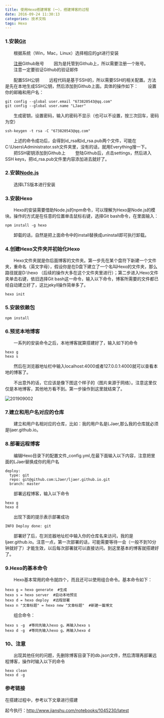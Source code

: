 ```yaml
---
title: 使用Hexo搭建博客（一），搭建博客的过程
date: 2016-09-24 11:30:13
categories: 技术文档
tags: Hexo
---
```


### 1.安装[Git](https://git-scm.com/ "Git")
　　根据系统（Win，Mac，Linux）选择相应的git进行安装

　　[注册](https://github.com/ "注册")Github账号
　　因为是托管到Github上，所以需要注册一个账号。
　　注意一定要验证Github的验证邮件

　　配置SSH公钥
　　远程代码是基于SSH的，所以需要SSH的相关配置。方法是先在本地生成SSH公钥，然后添加到Github上面。具体的操作如下：
　　设置你的邮箱和用户名：
```shell
git config --global user.email "673820543@qq.com"
git config --global user.name "LJaer"
```

　　生成密钥，设置密码，输入的密码不显示（也可以不设置，按三次回车，密码为空）
```shell
ssh-keygen -t rsa -C "673820543@qq.com"
```

　　上述的命令成功后，会得到id_rsa和id_rsa.pub两个文件，可能在C:\Users\Administrator\.ssh文件夹里，没有的话，就用Everything搜一下。
　　把SSH密钥添加到Github上
　　登陆Github后，点击settings，然后进入SSH keys，把id_rsa.pub文件里内容添加进去就好了。

### 2.安装[Node.js](https://nodejs.org/en/ "Node.js")
　　选择LTS版本进行安装
### 3.安装Hexo
　　Hexo的安装需要借助Node.js的npm命令，可以理解为Hexo是Node.js的模块。操作的方式是在任意的位置单击鼠标右键，选择Git bash命令，在里面输入：
```shell
npm install -g hexo
```

　　卸载的话，自然是把上面命令中的install替换成uninstall即可执行卸载。
### 4.创建Hexo文件夹并初始化Hexo
　　Hexo文件夹就是你后面博客的文件夹。第一步先在某个盘符下新建一个文件夹，重命名（英文字母），假设你是在D盘下建立了一个名叫Hexo的文件夹，那么路径就是D:\hexo （后续的操作大多在这个文件夹里进行）；第二步进入Hexo文件夹单击右键，依旧选择Git bash这一命令，输入以下命令，博客所需要的文件都已经自动建立好了，这比jekyll操作简单多了。
```shell
hexo init
```

### 5.安装依赖包
```
npm install
```

### 6.预览本地博客
　　一系列的安装命令之后，本地博客就算搭建好了，输入如下的命令
```shell
hexo g
hexo s
```

　　然后在浏览器地址栏中输入localhost:4000或者127.0.0.1:4000就可以查看本地的博客了。

　　不出意外的话，它应该是像下图这个样子的（图片来源于网络）。注意这里仅仅是本地博客，其他地方看不到。第一步操作到这里就结束了。

![201909002](http://oe53dpmqz.bkt.clouddn.com/20160929002.png)

### 7.建立和用户名对应的仓库
　　建立和用户名相对应的仓库，比如：我的用户名是LJaer,那么我的仓库就必须是ljaer.github.io。

### 8.部署远程博客
　　编辑Hexo目录下的配置文件_config.yml,在最下面输入以下内容，注意把里面的LJaer替换成你的用户名
```
deploy:
  type: git
  repo: git@github.com:LJaer/ljaer.github.io.git
  branch: master
```

　　部署远程博客，输入以下命令
```
hexo g
hexo d
```

　　出现下面的提示表示部署成功
```
INFO Deploy done: git
```

　　部署好了后，在浏览器地址栏中输入你的仓库名来访问，我的是ljaer.github.io。注意一点，第一次部署的话，可能需要等待一会（一般不到10分钟就好了）才能生效，以后每次部署就可以直接访问。到这里基本的博客就搭建好了。

### 9.Hexo的基本命令
　　Hexo基本常用的命令就四个，而且还可以使用组合命令。基本命令如下：
```
hexo g = hexo generate  #生成
hexo s = hexo server  #启动本地预览
hexo d = hexo deploy  #远程部署
hexo n "文章标题" = hexo new "文章标题"  #新建一篇博文
```

　　组合命令：
```
hexo s -g  #等同先输入hexo g，再输入hexo s
hexo d -g  #等同先输入hexo g，再输入hexo d
```

### 10、注意
　　出现其他任何的问题，先删除博客目录下的db.json文件，然后清理再部署远程博客，操作时输入以下的命令
```
hexo clean
hexo d -g
```

### 参考链接

在搭建过程中，参考以下文章进行搭建

起今执行：http://www.jianshu.com/notebooks/1045230/latest



